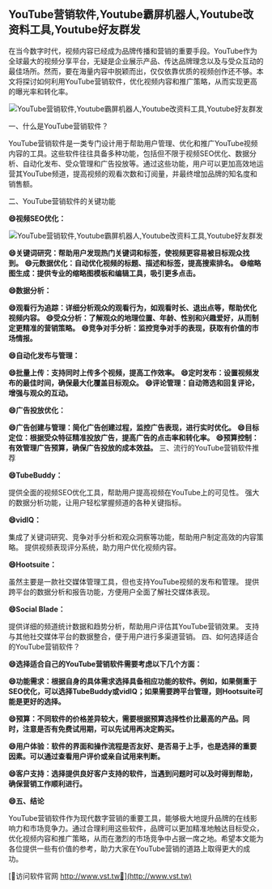 ## **YouTube营销软件,Youtube霸屏机器人,Youtube改资料工具,Youtube好友群发**

在当今数字时代，视频内容已经成为品牌传播和营销的重要手段。YouTube作为全球最大的视频分享平台，无疑是企业展示产品、传达品牌理念以及与受众互动的最佳场所。然而，要在海量内容中脱颖而出，仅仅依靠优质的视频创作还不够。本文将探讨如何利用YouTube营销软件，优化视频内容和推广策略，从而实现更高的曝光率和转化率。

 <center><img src="https://vst.tw/MP4/tuiguang/png/1.png" alt="YouTube营销软件,Youtube霸屏机器人,Youtube改资料工具,Youtube好友群发"></center>

一、什么是YouTube营销软件？

YouTube营销软件是一类专门设计用于帮助用户管理、优化和推广YouTube视频内容的工具。这些软件往往具备多种功能，包括但不限于视频SEO优化、数据分析、自动化发布、受众管理和广告投放等。通过这些功能，用户可以更加高效地运营其YouTube频道，提高视频的观看次数和订阅量，并最终增加品牌的知名度和销售额。

二、YouTube营销软件的关键功能

**😄视频SEO优化：**

 <center><img src="https://vst.tw/MP4/tuiguang/png/1.png" alt="YouTube营销软件,Youtube霸屏机器人,Youtube改资料工具,Youtube好友群发"></center>

**😄关键词研究：帮助用户发现热门关键词和标签，使视频更容易被目标观众找到。**
**😄元数据优化：自动优化视频的标题、描述和标签，提高搜索排名。**
**😄缩略图生成：提供专业的缩略图模板和编辑工具，吸引更多点击。**

**😄数据分析：**

**😄观看行为追踪：详细分析观众的观看行为，如观看时长、退出点等，帮助优化视频内容。**
**😄受众分析：了解观众的地理位置、年龄、性别和兴趣爱好，从而制定更精准的营销策略。**
**😄竞争对手分析：监控竞争对手的表现，获取有价值的市场情报。**

**😄自动化发布与管理：**

**😄批量上传：支持同时上传多个视频，提高工作效率。**
**😄定时发布：设置视频发布的最佳时间，确保最大化覆盖目标观众。**
**😄评论管理：自动筛选和回复评论，增强与观众的互动。**

**😄广告投放优化：**

**😄广告创建与管理：简化广告创建过程，监控广告表现，进行实时优化。**
**😄目标定位：根据受众特征精准投放广告，提高广告的点击率和转化率。**
**😄预算控制：有效管理广告预算，确保广告投放的成本效益。**
三、流行的YouTube营销软件推荐

**😄TubeBuddy：**

提供全面的视频SEO优化工具，帮助用户提高视频在YouTube上的可见性。
强大的数据分析功能，让用户轻松掌握频道的各种关键指标。

**😄vidIQ：**

集成了关键词研究、竞争对手分析和观众洞察等功能，帮助用户制定高效的内容策略。
提供视频表现评分系统，助力用户优化视频内容。

**😄Hootsuite：**

虽然主要是一款社交媒体管理工具，但也支持YouTube视频的发布和管理。
提供跨平台的数据分析和报告功能，方便用户全面了解社交媒体表现。

**😄Social Blade：**

提供详细的频道统计数据和趋势分析，帮助用户评估其YouTube营销效果。
支持与其他社交媒体平台的数据整合，便于用户进行多渠道营销。
四、如何选择适合的YouTube营销软件？

**😄选择适合自己的YouTube营销软件需要考虑以下几个方面：**

**😄功能需求：根据自身的具体需求选择具备相应功能的软件。例如，如果侧重于SEO优化，可以选择TubeBuddy或vidIQ；如果需要跨平台管理，则Hootsuite可能是更好的选择。**

**😄预算：不同软件的价格差异较大，需要根据预算选择性价比最高的产品。同时，注意是否有免费试用期，可以先试用再决定购买。**

**😄用户体验：软件的界面和操作流程是否友好、是否易于上手，也是选择的重要因素。可以通过查看用户评价或亲自试用来判断。**

**😄客户支持：选择提供良好客户支持的软件，当遇到问题时可以及时得到帮助，确保营销工作顺利进行。**

**😄五、结论**

YouTube营销软件作为现代数字营销的重要工具，能够极大地提升品牌的在线影响力和市场竞争力。通过合理利用这些软件，品牌可以更加精准地触达目标受众，优化视频内容和推广策略，从而在激烈的市场竞争中占据一席之地。希望本文能为各位提供一些有价值的参考，助力大家在YouTube营销的道路上取得更大的成功。


[👻访问软件官网 http://www.vst.tw👻](http://www.vst.tw)
